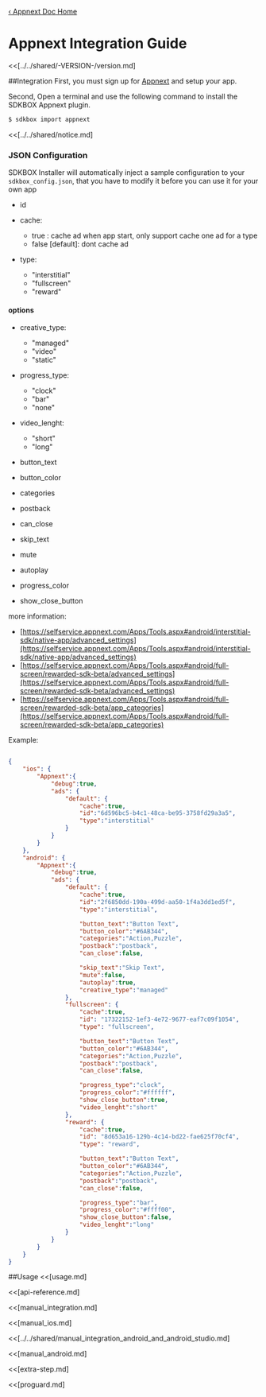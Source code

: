 [&#8249; Appnext Doc Home](./)

<h1>Appnext Integration Guide</h1>
<<[../../shared/-VERSION-/version.md]

##Integration
First, you must sign up for [Appnext](https://www.appnext.com/) and setup your app.

Second, Open a terminal and use the following command to install the SDKBOX Appnext plugin.
```bash
$ sdkbox import appnext
```

<<[../../shared/notice.md]

<!--## Configuration
<<[../../shared/sdkbox_cloud.md]
<<[../../shared/remote_application_config.md]-->

### JSON Configuration
SDKBOX Installer will automatically inject a sample configuration to your `sdkbox_config.json`, that you have to modify it before you can use it for your own app

- id

- cache:

    - true  : cache ad when app start, only support cache one ad for a type
    - false [default]: dont cache ad

- type:

    - "interstitial"
    - "fullscreen"
    - "reward"

#### options

- creative_type:

    - "managed"
    - "video"
    - "static"

- progress_type:

    - "clock"
    - "bar"
    - "none"

- video_lenght:

    - "short"
    - "long"

- button_text
- button_color
- categories
- postback
- can_close

- skip_text
- mute
- autoplay

- progress_color
- show_close_button

more information:

- [https://selfservice.appnext.com/Apps/Tools.aspx#android/interstitial-sdk/native-app/advanced_settings](https://selfservice.appnext.com/Apps/Tools.aspx#android/interstitial-sdk/native-app/advanced_settings)
- [https://selfservice.appnext.com/Apps/Tools.aspx#android/full-screen/rewarded-sdk-beta/advanced_settings](https://selfservice.appnext.com/Apps/Tools.aspx#android/full-screen/rewarded-sdk-beta/advanced_settings)
- [https://selfservice.appnext.com/Apps/Tools.aspx#android/full-screen/rewarded-sdk-beta/app_categories](https://selfservice.appnext.com/Apps/Tools.aspx#android/full-screen/rewarded-sdk-beta/app_categories)

Example:
```json

{
    "ios": {
        "Appnext":{
            "debug":true,
            "ads": {
                "default": {
                    "cache":true,
                    "id":"6d596bc5-b4c1-48ca-be95-3758fd29a3a5",
                    "type":"interstitial"
                }
            }
        }
    },
    "android": {
        "Appnext":{
            "debug":true,
            "ads": {
                "default": {
                    "cache":true,
                    "id":"2f6850dd-190a-499d-aa50-1f4a3dd1ed5f",
                    "type":"interstitial",

                    "button_text":"Button Text",
                    "button_color":"#6AB344",
                    "categories":"Action,Puzzle",
                    "postback":"postback",
                    "can_close":false,

                    "skip_text":"Skip Text",
                    "mute":false,
                    "autoplay":true,
                    "creative_type":"managed"
                },
                "fullscreen": {
                    "cache":true,
                    "id": "17322152-1ef3-4e72-9677-eaf7c09f1054",
                    "type": "fullscreen",

                    "button_text":"Button Text",
                    "button_color":"#6AB344",
                    "categories":"Action,Puzzle",
                    "postback":"postback",
                    "can_close":false,

                    "progress_type":"clock",
                    "progress_color":"#ffffff",
                    "show_close_button":true,
                    "video_lenght":"short"
                },
                "reward": {
                    "cache":true,
                    "id": "8d653a16-129b-4c14-bd22-fae625f70cf4",
                    "type": "reward",

                    "button_text":"Button Text",
                    "button_color":"#6AB344",
                    "categories":"Action,Puzzle",
                    "postback":"postback",
                    "can_close":false,

                    "progress_type":"bar",
                    "progress_color":"#ffff00",
                    "show_close_button":false,
                    "video_lenght":"long"
                }
            }
        }
    }
}

```

##Usage
<<[usage.md]

<<[api-reference.md]

<<[manual_integration.md]

<<[manual_ios.md]

<<[../../shared/manual_integration_android_and_android_studio.md]

<<[manual_android.md]

<<[extra-step.md]

<<[proguard.md]
